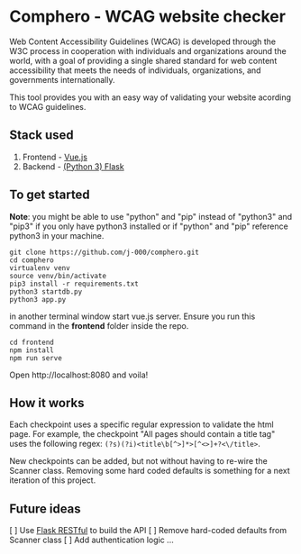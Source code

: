 # Comphero  - WCAG website checker

Web Content Accessibility Guidelines (WCAG) is developed through the W3C process in cooperation with individuals and organizations around the world, with a goal of providing a single shared standard for web content accessibility that meets the needs of individuals, organizations, and governments internationally.

This tool provides you with an easy way of validating your website acording to WCAG guidelines. 

## Stack used
1) Frontend - [Vue.js](https://vuejs.org/)
2) Backend - [(Python 3) Flask](https://palletsprojects.com/p/flask/) 

## To get started
**Note**: you might be able to use "python" and "pip" instead of "python3" and "pip3" if you only have python3 installed or if "python" and "pip" reference python3 in your machine.
```
git clone https://github.com/j-000/comphero.git
cd comphero
virtualenv venv
source venv/bin/activate
pip3 install -r requirements.txt
python3 startdb.py
python3 app.py
```

in another terminal window start vue.js server. Ensure you run this command in the **frontend** folder inside the repo.
```
cd frontend
npm install
npm run serve
```

Open http://localhost:8080 and voila!

## How it works

Each checkpoint uses a specific regular expression to validate the html page. For example, the checkpoint "All pages should contain a title tag" uses the following regex: `(?s)(?i)<title\b[^>]*>[^<>]+?<\/title>`.

New checkpoints can be added, but not without having to re-wire the Scanner class. Removing some hard coded defaults is something for a next iteration of this project.

## Future ideas

[ ] Use [Flask RESTful](https://flask-restful.readthedocs.io/en) to build the API
[ ] Remove hard-coded defaults from Scanner class
[ ] Add authentication logic
...
